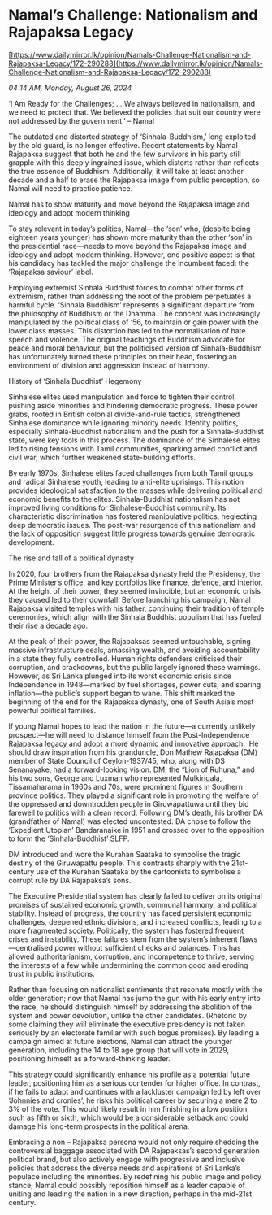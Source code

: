 # Namal’s Challenge: Nationalism and Rajapaksa Legacy

[https://www.dailymirror.lk/opinion/Namals-Challenge-Nationalism-and-Rajapaksa-Legacy/172-290288](https://www.dailymirror.lk/opinion/Namals-Challenge-Nationalism-and-Rajapaksa-Legacy/172-290288)

*04:14 AM, Monday, August 26, 2024*

‘I Am Ready for the Challenges; … We always believed in nationalism, and we need to protect that. We believed the policies that suit our country were not addressed by the government.’ – Namal

The outdated and distorted strategy of ‘Sinhala-Buddhism,’ long exploited by the old guard, is no longer effective. Recent statements by Namal Rajapaksa suggest that both he and the few survivors in his party still grapple with this deeply ingrained issue, which distorts rather than reflects the true essence of Buddhism. Additionally, it will take at least another decade and a half to erase the Rajapaksa image from public perception, so Namal will need to practice patience.

Namal has to show maturity and move beyond the Rajapaksa image and ideology and adopt modern thinking

To stay relevant in today’s politics, Namal—the ‘son’ who, (despite being eighteen years younger) has shown more maturity than the other ‘son’ in the presidential race—needs to move beyond the Rajapaksa image and ideology and adopt modern thinking. However, one positive aspect is that his candidacy has tackled the major challenge the incumbent faced: the ‘Rajapaksa saviour’ label.

Employing extremist Sinhala Buddhist forces to combat other forms of extremism, rather than addressing the root of the problem perpetuates a harmful cycle. ‘Sinhala Buddhism’ represents a significant departure from the philosophy of Buddhism or the Dhamma. The concept was increasingly manipulated by the political class of ’56, to maintain or gain power with the lower class masses. This distortion has led to the normalisation of hate speech and violence. The original teachings of Buddhism advocate for peace and moral behaviour, but the politicised version of Sinhala-Buddhism has unfortunately turned these principles on their head, fostering an environment of division and aggression instead of harmony.

History of ‘Sinhala Buddhist’ Hegemony

Sinhalese elites used manipulation and force to tighten their control, pushing aside minorities and hindering democratic progress. These power grabs, rooted in British colonial divide-and-rule tactics, strengthened Sinhalese dominance while ignoring minority needs. Identity politics, especially Sinhala-Buddhist nationalism and the push for a Sinhala-Buddhist state, were key tools in this process. The dominance of the Sinhalese elites led to rising tensions with Tamil communities, sparking armed conflict and civil war, which further weakened state-building efforts.

By early 1970s, Sinhalese elites faced challenges from both Tamil groups and radical Sinhalese youth, leading to anti-elite uprisings. This notion provides ideological satisfaction to the masses while delivering political and economic benefits to the elites. Sinhala-Buddhist nationalism has not improved living conditions for Sinhalese-Buddhist community. Its characteristic discrimination has fostered manipulative politics, neglecting deep democratic issues. The post-war resurgence of this nationalism and the lack of opposition suggest little progress towards genuine democratic development.

The rise and fall of a political dynasty

In 2020, four brothers from the Rajapaksa dynasty held the Presidency, the Prime Minister’s office, and key portfolios like finance, defence, and interior. At the height of their power, they seemed invincible, but an economic crisis they caused led to their downfall. Before launching his campaign, Namal Rajapaksa visited temples with his father, continuing their tradition of temple ceremonies, which align with the Sinhala Buddhist populism that has fueled their rise a decade ago.

At the peak of their power, the Rajapaksas seemed untouchable, signing massive infrastructure deals, amassing wealth, and avoiding accountability in a state they fully controlled. Human rights defenders criticised their corruption, and crackdowns, but the public largely ignored these warnings. However, as Sri Lanka plunged into its worst economic crisis since Independence in 1948—marked by fuel shortages, power cuts, and soaring inflation—the public’s support began to wane. This shift marked the beginning of the end for the Rajapaksa dynasty, one of South Asia’s most powerful political families.

If young Namal hopes to lead the nation in the future—a currently unlikely prospect—he will need to distance himself from the Post-Independence Rajapaksa legacy and adopt a more dynamic and innovative approach.  He should draw inspiration from his granduncle, Don Mathew Rajapaksa (DM) member of State Council of Ceylon-1937/45, who, along with DS Senanayake, had a forward-looking vision. DM, the “Lion of Ruhuna,” and his two sons, George and Luxman who represented Mulkirigala, Tissamaharama in 1960s and 70s, were prominent figures in Southern province politics. They played a significant role in promoting the welfare of the oppressed and downtrodden people in Giruwapattuwa until they bid farewell to politics with a clean record. Following DM’s death, his brother DA (grandfather of Namal) was elected uncontested. DA chose to follow the ‘Expedient Utopian’ Bandaranaike in 1951 and crossed over to the opposition to form the ‘Sinhala-Buddhist’ SLFP.

DM introduced and wore the Kurahan Saataka to symbolise the tragic destiny of the Giruwapattu people. This contrasts sharply with the 21st-century use of the Kurahan Saataka by the cartoonists to symbolise a corrupt rule by DA Rajapaksa’s sons.

The Executive Presidential system has clearly failed to deliver on its original promises of sustained economic growth, communal harmony, and political stability. Instead of progress, the country has faced persistent economic challenges, deepened ethnic divisions, and increased conflicts, leading to a more fragmented society. Politically, the system has fostered frequent crises and instability. These failures stem from the system’s inherent flaws—centralised power without sufficient checks and balances. This has allowed authoritarianism, corruption, and incompetence to thrive, serving the interests of a few while undermining the common good and eroding trust in public institutions.

Rather than focusing on nationalist sentiments that resonate mostly with the older generation; now that Namal has jump the gun with his early entry into the race, he should distinguish himself by addressing the abolition of the system and power devolution, unlike the other candidates. (Rhetoric by some claiming they will eliminate the executive presidency is not taken seriously by an electorate familiar with such bogus promises). By leading a campaign aimed at future elections, Namal can attract the younger generation, including the 14 to 18 age group that will vote in 2029, positioning himself as a forward-thinking leader.

This strategy could significantly enhance his profile as a potential future leader, positioning him as a serious contender for higher office. In contrast, if he fails to adapt and continues with a lackluster campaign led by left over ‘Johnnies and cronies’, he risks his political career by securing a mere 2 to 3% of the vote. This would likely result in him finishing in a low position, such as fifth or sixth, which would be a considerable setback and could damage his long-term prospects in the political arena.

Embracing a non – Rajapaksa persona would not only require shedding the controversial baggage associated with DA Rajapaksas’s second generation political brand, but also actively engage with progressive and inclusive policies that address the diverse needs and aspirations of Sri Lanka’s populace including the minorities. By redefining his public image and policy stance; Namal could possibly reposition himself as a leader capable of uniting and leading the nation in a new direction, perhaps in the mid-21st century.

